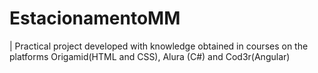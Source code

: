 # EstacionamentoMM
| Practical project developed with knowledge obtained in courses on the platforms Origamid(HTML and CSS), Alura (C#) and Cod3r(Angular)

